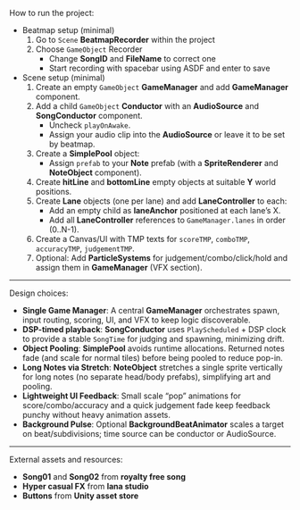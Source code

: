 How to run the project:
- Beatmap setup (minimal)
  1. Go to `Scene` **BeatmapRecorder** within the project
  2. Choose `GameObject` Recorder
     - Change **SongID** and **FileName** to correct one
     - Start recording with spacebar using ASDF and enter to save
- Scene setup (minimal)
  1. Create an empty `GameObject` **GameManager** and add **GameManager** component.
  2. Add a child `GameObject` **Conductor** with an **AudioSource** and **SongConductor** component.
     - Uncheck `playOnAwake`.
     - Assign your audio clip into the **AudioSource** or leave it to be set by beatmap.
  3. Create a **SimplePool** object:
     - Assign `prefab` to your **Note** prefab (with a **SpriteRenderer** and **NoteObject** component).
  4. Create **hitLine** and **bottomLine** empty objects at suitable **Y** world positions.
  5. Create **Lane** objects (one per lane) and add **LaneController** to each:
     - Add an empty child as **laneAnchor** positioned at each lane’s X.
     - Add all **LaneController** references to `GameManager.lanes` in order (0..N-1).
  6. Create a Canvas/UI with TMP texts for `scoreTMP`, `comboTMP`, `accuracyTMP`, `judgementTMP`.
  7. Optional: Add **ParticleSystems** for judgement/combo/click/hold and assign them in **GameManager** (VFX section).

---

Design choices:
- **Single Game Manager**: A central **GameManager** orchestrates spawn, input routing, scoring, UI, and VFX to keep logic discoverable.
- **DSP-timed playback**: **SongConductor** uses `PlayScheduled` + DSP clock to provide a stable `SongTime` for judging and spawning, minimizing drift.
- **Object Pooling**: **SimplePool** avoids runtime allocations. Returned notes fade (and scale for normal tiles) before being pooled to reduce pop-in.
- **Long Notes via Stretch**: **NoteObject** stretches a single sprite vertically for long notes (no separate head/body prefabs), simplifying art and pooling.
- **Lightweight UI Feedback**: Small scale “pop” animations for score/combo/accuracy and a quick judgement fade keep feedback punchy without heavy animation assets.
- **Background Pulse**: Optional **BackgroundBeatAnimator** scales a target on beat/subdivisions; time source can be conductor or AudioSource.

--- 

External assets and resources:
- **Song01** and **Song02** from **royalty free song**
- **Hyper casual FX** from **lana studio**
- **Buttons** from **Unity asset store**
